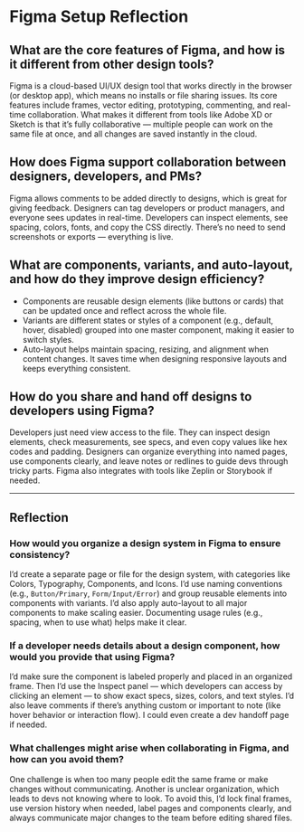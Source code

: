 # Figma Setup Reflection

## What are the core features of Figma, and how is it different from other design tools?
Figma is a cloud-based UI/UX design tool that works directly in the browser (or desktop app), which means no installs or file sharing issues. Its core features include frames, vector editing, prototyping, commenting, and real-time collaboration. What makes it different from tools like Adobe XD or Sketch is that it’s fully collaborative — multiple people can work on the same file at once, and all changes are saved instantly in the cloud.

## How does Figma support collaboration between designers, developers, and PMs?
Figma allows comments to be added directly to designs, which is great for giving feedback. Designers can tag developers or product managers, and everyone sees updates in real-time. Developers can inspect elements, see spacing, colors, fonts, and copy the CSS directly. There’s no need to send screenshots or exports — everything is live.

## What are components, variants, and auto-layout, and how do they improve design efficiency?
- Components are reusable design elements (like buttons or cards) that can be updated once and reflect across the whole file.
- Variants are different states or styles of a component (e.g., default, hover, disabled) grouped into one master component, making it easier to switch styles.
- Auto-layout helps maintain spacing, resizing, and alignment when content changes. It saves time when designing responsive layouts and keeps everything consistent.

## How do you share and hand off designs to developers using Figma?
Developers just need view access to the file. They can inspect design elements, check measurements, see specs, and even copy values like hex codes and padding. Designers can organize everything into named pages, use components clearly, and leave notes or redlines to guide devs through tricky parts. Figma also integrates with tools like Zeplin or Storybook if needed.

---

## Reflection

### How would you organize a design system in Figma to ensure consistency?
I’d create a separate page or file for the design system, with categories like Colors, Typography, Components, and Icons. I’d use naming conventions (e.g., `Button/Primary`, `Form/Input/Error`) and group reusable elements into components with variants. I’d also apply auto-layout to all major components to make scaling easier. Documenting usage rules (e.g., spacing, when to use what) helps make it clear.

### If a developer needs details about a design component, how would you provide that using Figma?
I’d make sure the component is labeled properly and placed in an organized frame. Then I’d use the Inspect panel — which developers can access by clicking an element — to show exact specs, sizes, colors, and text styles. I’d also leave comments if there’s anything custom or important to note (like hover behavior or interaction flow). I could even create a dev handoff page if needed.

### What challenges might arise when collaborating in Figma, and how can you avoid them?
One challenge is when too many people edit the same frame or make changes without communicating. Another is unclear organization, which leads to devs not knowing where to look. To avoid this, I’d lock final frames, use version history when needed, label pages and components clearly, and always communicate major changes to the team before editing shared files.

